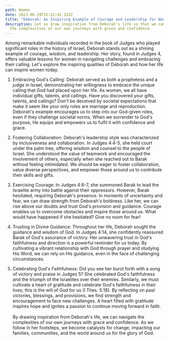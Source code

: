 ```yaml
---
path: Women
date: 2023-06-29T15:22:41.152Z
title: "Deborah: An Inspiring Example of Courage and Leadership for Women Today"
description: Let us draw inspiration from Deborah's life so that we can navigate
  the complexities of our own journeys with grace and confidence.
---
```

Among remarkable individuals recorded in the book of Judges who played significant roles in the history of Israel, Deborah stands out as a shining example of courage, wisdom, and leadership. Her story, found in Judges 4, offers valuable lessons for women in navigating challenges and embracing their calling. Let's explore the inspiring qualities of Deborah and how her life can inspire women today.

1. Embracing God's Calling: Deborah served as both a prophetess and a judge in Israel, demonstrating her willingness to embrace the unique calling that God had placed upon her life. As women, we all have individual gifts, talents, and callings. Have you discovered your gifts, talents, and callings? Don't be deceived by societal expectations that make it seem like your only roles are marriage and reproduction. Deborah's example encourages us to step into our God-given roles, even if they challenge societal norms. When we surrender to God's purpose, He equips and empowers us to fulfil it with confidence and grace.

2. Fostering Collaboration: Deborah's leadership style was characterized by inclusiveness and collaboration. In Judges 4:4-5, she held court under the palm tree, offering wisdom and counsel to the people of Israel. She understood the value of teamwork and encouraged the involvement of others, especially when she reached out to Barak without feeling intimidated. We should be eager to foster collaboration, value diverse perspectives, and empower those around us to contribute their skills and gifts.

3. Exercising Courage: In Judges 4:6-7, she summoned Barak to lead the Israelite army into battle against their oppressors. However, Barak hesitated, requiring Deborah's presence. In moments of uncertainty and fear, we can draw strength from Deborah's boldness. Like her, we can rise above our doubts and trust God's provision and guidance. Courage enables us to overcome obstacles and inspire those around us. What would have happened if she hesitated? Give no room for fear!

4. Trusting in Divine Guidance: Throughout her life, Deborah sought the guidance and wisdom of God. In Judges 4:14, she confidently reassured Barak of God's assurance of victory. Her unwavering trust in God's faithfulness and direction is a powerful reminder for us today. By cultivating a vibrant relationship with God through prayer and studying His Word, we can rely on His guidance, even in the face of challenging circumstances.

5. Celebrating God's Faithfulness: Did you see her burst forth with a song of victory and praise in Judges 5? She celebrated God's faithfulness and the triumph of the Israelites over their enemies. Similarly, we must cultivate a heart of gratitude and celebrate God's faithfulness in their lives; this is the will of God for us (I Thes. 5:18). By reflecting on past victories, blessings, and provisions, we find strength and encouragement to face new challenges. A heart filled with gratitude inspires hope and ignites a passion to continue moving forward in faith.\
\
By drawing inspiration from Deborah's life, we can navigate the complexities of our own journeys with grace and confidence. As we follow in her footsteps, we become catalysts for change, impacting our families, communities, and the world around us for the glory of God.